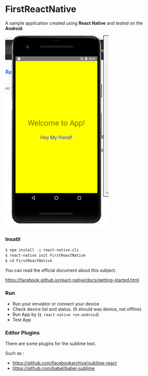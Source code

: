 # FirstReactNative

A sample application created using **React Native** and tested on the **Android**.

![ScreenShot](screenshot1.png)

### Insatll

```sh
$ npm install -g react-native-cli
$ react-native init FirstReactNative
$ cd FirstReactNative
```

You can read the official document about this subject.

https://facebook.github.io/react-native/docs/getting-started.html


### Run

- Run your emulator or connect your device
- Check device list and status. (It should was device, not offline)
- Run App by (`$ react-native run-android`)
- Test App

### Editor Plugins

There are some plugins for the sublime text.

Such as :

- https://github.com/facebookarchive/sublime-react
- https://github.com/babel/babel-sublime
